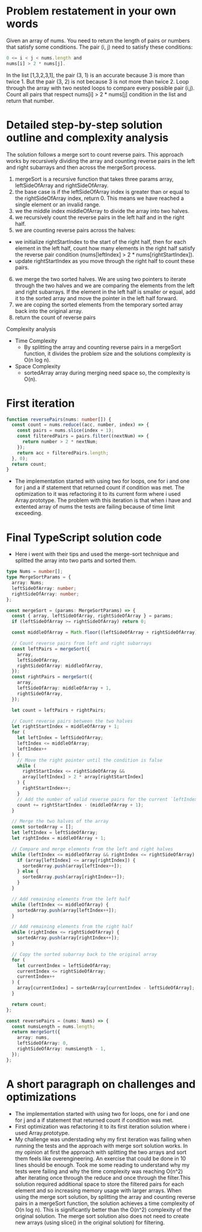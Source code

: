 # Problem restatement in your own words

Given an array of nums. You need to return the length of pairs or numbers that satisfy some conditions.
The pair (i, j) need to satisfy these conditions:

```typescript
0 <= i < j < nums.length and
nums[i] > 2 * nums[j].
```

In the list [1,3,2,3,1], the pair (3, 1) is an accurate because 3 is more than twice 1.
But the pair (3, 2) is not because 3 is not more than twice 2.
Loop through the array with two nested loops to compare every possible pair (i,j).
Count all pairs that respect nums[i] > 2 \* nums[j] condition in the list and return that number.

# Detailed step-by-step solution outline and complexity analysis

The solution follows a merge sort to count reverse pairs. This approach works by recursively dividing the array and counting reverse pairs in the left and right subarrays and then across the mergeSort process.

1. mergeSort is a recursive function that takes three params array, leftSideOfArray and rightSideOfArray.
2. the base case is if the leftSideOfArray index is greater than or equal to the rightSideOfArray index, return 0. This means we have reached a single element or an invalid range.
3. we the middle index middleOfArray to divide the array into two halves.
4. we recursively count the reverse pairs in the left half and in the right half.
5. we are counting reverse pairs across the halves:

- we initialize rightStartIndex to the start of the right half, then for each element in the left half, count how many elements in the right half satisfy the reverse pair condition (nums[leftIndex] > 2 \* nums[rightStartIndex]).
- update rightStartIndex as you move through the right half to count these pairs.

6. we merge the two sorted halves. We are using two pointers to iterate through the two halves and we are comparing the elements from the left and right subarrays. If the element in the left half is smaller or equal, add it to the sorted array and move the pointer in the left half forward.
7. we are coping the sorted elements from the temporary sorted array back into the original array.
8. return the count of reverse pairs

Complexity analysis

- Time Complexity
  - By splitting the array and counting reverse pairs in a mergeSort function, it divides the problem size and the solutions complexity is O(n log n).
- Space Complexity
  - sortedArray array during merging need space so, the complexity is O(n).

# First iteration

```typescript
function reversePairs(nums: number[]) {
  const count = nums.reduce((acc, number, index) => {
    const pairs = nums.slice(index + 1);
    const filteredPairs = pairs.filter((nextNum) => {
      return number > 2 * nextNum;
    });
    return acc + filteredPairs.length;
  }, 0);
  return count;
}
```

- The implementation started with using two for loops, one for i and one for j and a if statement that returned count if condition was met. The optimization to it was refactoring it to its current form where i used Array.prototype.
  The problem with this iteration is that when i have and extented array of nums the tests are failing because of time limit exceeding.

# Final TypeScript solution code

- Here i went with their tips and used the merge-sort technique and splitted the array into two parts and sorted them.

```typescript
type Nums = number[];
type MergeSortParams = {
  array: Nums;
  leftSideOfArray: number;
  rightSideOfArray: number;
};

const mergeSort = (params: MergeSortParams) => {
  const { array, leftSideOfArray, rightSideOfArray } = params;
  if (leftSideOfArray >= rightSideOfArray) return 0;

  const middleOfArray = Math.floor((leftSideOfArray + rightSideOfArray) / 2);

  // Count reverse pairs from left and right subarrays
  const leftPairs = mergeSort({
    array,
    leftSideOfArray,
    rightSideOfArray: middleOfArray,
  });
  const rightPairs = mergeSort({
    array,
    leftSideOfArray: middleOfArray + 1,
    rightSideOfArray,
  });

  let count = leftPairs + rightPairs;

  // Count reverse pairs between the two halves
  let rightStartIndex = middleOfArray + 1;
  for (
    let leftIndex = leftSideOfArray;
    leftIndex <= middleOfArray;
    leftIndex++
  ) {
    // Move the right pointer until the condition is false
    while (
      rightStartIndex <= rightSideOfArray &&
      array[leftIndex] > 2 * array[rightStartIndex]
    ) {
      rightStartIndex++;
    }
    // Add the number of valid reverse pairs for the current `leftIndex`
    count += rightStartIndex - (middleOfArray + 1);
  }

  // Merge the two halves of the array
  const sortedArray = [];
  let leftIndex = leftSideOfArray;
  let rightIndex = middleOfArray + 1;

  // Compare and merge elements from the left and right halves
  while (leftIndex <= middleOfArray && rightIndex <= rightSideOfArray) {
    if (array[leftIndex] <= array[rightIndex]) {
      sortedArray.push(array[leftIndex++]);
    } else {
      sortedArray.push(array[rightIndex++]);
    }
  }

  // Add remaining elements from the left half
  while (leftIndex <= middleOfArray) {
    sortedArray.push(array[leftIndex++]);
  }

  // Add remaining elements from the right half
  while (rightIndex <= rightSideOfArray) {
    sortedArray.push(array[rightIndex++]);
  }

  // Copy the sorted subarray back to the original array
  for (
    let currentIndex = leftSideOfArray;
    currentIndex <= rightSideOfArray;
    currentIndex++
  ) {
    array[currentIndex] = sortedArray[currentIndex - leftSideOfArray];
  }

  return count;
};

const reversePairs = (nums: Nums) => {
  const numsLength = nums.length;
  return mergeSort({
    array: nums,
    leftSideOfArray: 0,
    rightSideOfArray: numsLength - 1,
  });
};
```

# A short paragraph on challenges and optimizations

- The implementation started with using two for loops, one for i and one for j and a if statement that returned count if condition was met.
- First optimization was refactoring it to its first iteration solution where i used Array.prototype.
- My challenge was understading why my first iteration was failing when running the tests and the approach with merge sort solution works. In my opinion at first the approach with splitting the two arrays and sort them feels like overengineering.
  An exercise that could be done in 10 lines should be enough. Took me some reading to understand why my tests were failing and why the time complexity was reaching O(n^2) after iterating once through the reduce and once through the filter.This solution required additional space to store the filtered pairs for each element and so increasing memory usage with larger arrays.
  When using the merge sort solution, by splitting the array and counting reverse pairs in a mergeSort function, the solution achieves a time complexity of O(n log n). This is significantly better than the O(n^2) complexity of the original solution.
  The merge sort solution also does not need to create new arrays (using slice() in the original solution) for filtering.
